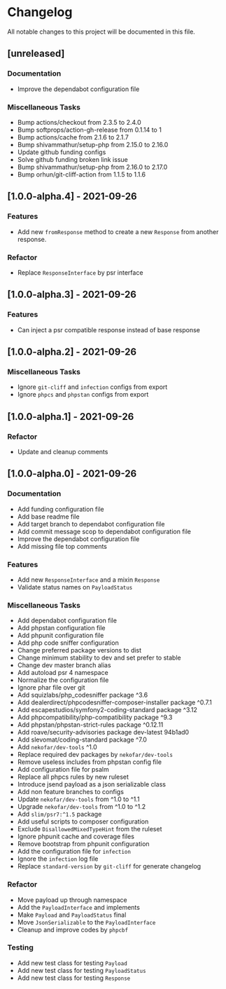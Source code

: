 # Changelog
All notable changes to this project will be documented in this file.

## [unreleased]

### Documentation

- Improve the dependabot configuration file

### Miscellaneous Tasks

- Bump actions/checkout from 2.3.5 to 2.4.0
- Bump softprops/action-gh-release from 0.1.14 to 1
- Bump actions/cache from 2.1.6 to 2.1.7
- Bump shivammathur/setup-php from 2.15.0 to 2.16.0
- Update github funding configs
- Solve github funding broken link issue
- Bump shivammathur/setup-php from 2.16.0 to 2.17.0
- Bump orhun/git-cliff-action from 1.1.5 to 1.1.6

## [1.0.0-alpha.4] - 2021-09-26

### Features

- Add new `fromResponse` method to create a new `Response` from another response.

### Refactor

- Replace `ResponseInterface` by psr interface

## [1.0.0-alpha.3] - 2021-09-26

### Features

- Can inject a psr compatible response instead of base response

## [1.0.0-alpha.2] - 2021-09-26

### Miscellaneous Tasks

- Ignore `git-cliff` and `infection` configs from export
- Ignore `phpcs` and `phpstan` configs from export

## [1.0.0-alpha.1] - 2021-09-26

### Refactor

- Update and cleanup comments

## [1.0.0-alpha.0] - 2021-09-26

### Documentation

- Add funding configuration file
- Add base readme file
- Add target branch to dependabot configuration file
- Add commit message scop to dependabot configuration file
- Improve the dependabot configuration file
- Add missing file top comments

### Features

- Add new `ResponseInterface` and a mixin `Response`
- Validate status names on `PayloadStatus`

### Miscellaneous Tasks

- Add dependabot configuration file
- Add phpstan configuration file
- Add phpunit configuration file
- Add php code sniffer configuration
- Change preferred package versions to dist
- Change minimum stability to dev and set prefer to stable
- Change dev master branch alias
- Add autoload psr 4 namespace
- Normalize the configuration file
- Ignore phar file over git
- Add squizlabs/php_codesniffer package ^3.6
- Add dealerdirect/phpcodesniffer-composer-installer package ^0.7.1
- Add escapestudios/symfony2-coding-standard package ^3.12
- Add phpcompatibility/php-compatibility package ^9.3
- Add phpstan/phpstan-strict-rules package ^0.12.11
- Add roave/security-advisories package dev-latest 94b1ad0
- Add slevomat/coding-standard package ^7.0
- Add `nekofar/dev-tools` ^1.0
- Replace required dev packages by `nekofar/dev-tools`
- Remove useless includes from phpstan config file
- Add configuration file for psalm
- Replace all phpcs rules by new ruleset
- Introduce jsend payload as a json serializable class
- Add non feature branches to configs
- Update `nekofar/dev-tools` from ^1.0 to ^1.1
- Upgrade `nekofar/dev-tools` from ^1.0 to ^1.2
- Add `slim/psr7:^1.5` package
- Add useful scripts to composer configuration
- Exclude `DisallowedMixedTypeHint` from the ruleset
- Ignore phpunit cache and coverage files
- Remove bootstrap from phpunit configuration
- Add the configuration file for `infection`
- Ignore the `infection` log file
- Replace `standard-version` by `git-cliff` for generate changelog

### Refactor

- Move payload up through namespace
- Add the `PayloadInterface` and implements
- Make `Payload` and `PayloadStatus` final
- Move `JsonSerializable` to the `PayloadInterface`
- Cleanup and improve codes by `phpcbf`

### Testing

- Add new test class for testing `Payload`
- Add new test class for testing `PayloadStatus`
- Add new test class for testing `Response`

<!-- generated by git-cliff -->
